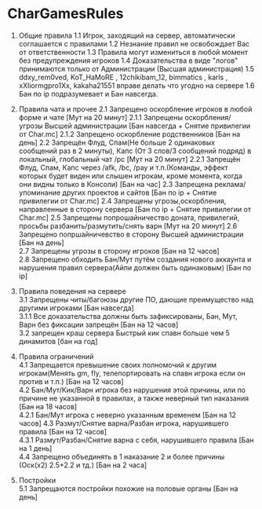 # CharGamesRules
1. Общие правила 
 1.1 Игрок, заходящий на сервер, автоматически соглашается с правилами 
 1.2 Незнание правил не освобождает Вас от ответственности 
 1.3 Правила могут измениться в любой момент без предупреждения игроков 
 1.4 Доказательства в виде "логов" принимаются только от Администрации (Высшая администрация) 
 1.5 ddxy_rem0ved, KoT_HaMoRE , 12chikibam_12, bimmatics , karls , xXliormgpro1Xx, kakaha21551  вправе делать что угодно на сервере 
 1.6 Бан по ip подразумевает и Бан навсегда.

2. Правила чата и прочее
 2.1 Запрещено оскорбление игроков в любой форме и чате [Мут на 20 минут]  2.1.1 Запрещены оскорбления/угрозы Высшей администрации [Бан навсегда + Снятие привилегии от Char.mc]   2.1.2 Запрещено оскорбление родственников [Бан на день] 
 2.2 Запрещён Флуд, Спам(Не больше 2 одинаковых сообщений раз в 2 минуты), Капс (От 3 слов/3 сообщений подряд) в локальный, глобальный чат /pc [Мут на 20 минут] 
 2.2.1 Запрещён Флуд, Спам, Капс через /afk, /bc, /pay и т.п.(Команды, эффект которых будет виден или слышен игрокам, кроме момента, когда они видны только в Консоли) [Бан на час]  2.3 Запрещена реклама/упоминание других проектов и сайтов [Бан по ip + Снятие привилегии от Char.mc] 
 2.4 Запрещены угрозы,оскорбления, направленные в сторону сервера [Бан по ip + Снятие привилегии от Char.mc]
 2.5 Запрещены попрошайничество доната, привилегий, просьбы разбанить/размутить/снять варн [Мут на 20 минут]
 2.6 Запрещено попршайничевство в сторону Высшей администрации [Бан на день]  
 2.7 Запрещены угрозы в сторону игроков [Бан на 12 часов]  
 2.8 Запрещено обходить Бан/Мут путём создания нового аккаунта и нарушения правил сервера(Айпи должен быть одинаковым) [Бан по ip]


3. Правила поведения на сервере  
 3.1 Запрещены читы/багоюзы другие ПО, дающие преимущество над другими игроками [Бан навсегда]  
3.1.1 Все доказательства должны быть зафиксированы, Бан, Мут, Варн без фиксации запрещён [Бан на 12 часов]  
3.2 запрещен краш сервера Быстрый кик спавн больше чем 5 динамитов [бан на год]


 4. Правила ограничений  
  4.1 Запрещается превышение своих полномочий к другим игрокам(Менять gm, fly, телепортировать на спавн игрока если он против и т.п.) [Бан на 12 часов]  
  4.2 Бан/Мут/Кик/Варн игрока без нарушения этой причины, или по причине не указанной в правилах, а также неверный тип наказания [Бан на 18 часов]  
  4.2.1 Бан/Мут игрока с неверно указанным временем [Бан на 12 часов]  4.3 Размут/Снятие варна/Разбан игрока, нарушившего правила [Бан на 12 часов]  
  4.3.1 Размут/Разбан/Снятие варна с себя, нарушившего правила [Бан на 1 день]  
  4.4 Запрещено объединять в 1 наказание 2 и более причины (Оск(х2) 2.5+2.2 и тд.) [Бан на 2 часа]
  
  
 5. Постройки  
  5.1 Запрещаются постройки похожие на половые органы [Бан на день]
